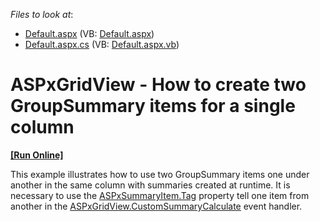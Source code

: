 <!-- default file list -->
*Files to look at*:

* [Default.aspx](./CS/WebSite/Default.aspx) (VB: [Default.aspx](./VB/WebSite/Default.aspx))
* [Default.aspx.cs](./CS/WebSite/Default.aspx.cs) (VB: [Default.aspx.vb](./VB/WebSite/Default.aspx.vb))
<!-- default file list end -->
# ASPxGridView - How to create two GroupSummary items for a single column 
<!-- run online -->
**[[Run Online]](https://codecentral.devexpress.com/e3818/)**
<!-- run online end -->


<p>This example illustrates how to use two GroupSummary items one under another in the same column with summaries created at runtime. It is necessary to use  the <a href="http://documentation.devexpress.com/#AspNet/DevExpressWebASPxGridViewASPxSummaryItem_Tagtopic"><u>ASPxSummaryItem.Tag</u></a> property tell one item from another in the <a href="http://documentation.devexpress.com/#AspNet/DevExpressWebASPxGridViewASPxGridView_CustomSummaryCalculatetopic"><u>ASPxGridView.CustomSummaryCalculate</u></a> event handler.</p>

<br/>


